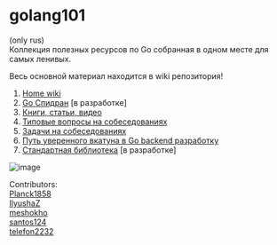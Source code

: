 # golang101
(only rus)  
Коллекция полезных ресурсов по Go собранная в одном месте для самых ленивых.

Весь основной материал находится в wiki репозитория!   
1) [Home wiki](https://github.com/Planck1858/golang101/wiki)
2) [Go Спидран](https://github.com/Planck1858/golang101/wiki/Go-%D1%81%D0%BF%D0%B8%D0%B4%D1%80%D0%B0%D0%BD) [в разработке]
3) [Книги, статьи, видео](https://github.com/Planck1858/golang101/wiki/%D0%9A%D0%BD%D0%B8%D0%B3%D0%B8,-%D1%81%D1%82%D0%B0%D1%82%D1%8C%D0%B8,-%D0%B2%D0%B8%D0%B4%D0%B5%D0%BE)
4) [Типовые вопросы на собеседованиях](https://github.com/Planck1858/golang101/wiki/%D0%92%D0%BE%D0%BF%D1%80%D0%BE%D1%81%D1%8B-%D1%81-%D1%81%D0%BE%D0%B1%D0%B5%D1%81%D0%B5%D0%B4%D0%BE%D0%B2%D0%B0%D0%BD%D0%B8%D0%B9)
5) [Задачи на собеседованиях](https://github.com/Planck1858/golang101/wiki/%D0%97%D0%B0%D0%B4%D0%B0%D1%87%D0%B8-%D0%B4%D0%BB%D1%8F-%D1%81%D0%BE%D0%B1%D0%B5%D1%81%D0%B5%D0%B4%D0%BE%D0%B2%D0%B0%D0%BD%D0%B8%D0%B9)
6) [Путь уверенного вкатуна в Go backend разработку](https://github.com/Planck1858/golang101/wiki/%D0%9F%D1%83%D1%82%D1%8C-%D1%83%D0%B2%D0%B5%D1%80%D0%B5%D0%BD%D0%BD%D0%BE%D0%B3%D0%BE-%D0%B2%D0%BA%D0%B0%D1%82%D1%83%D0%BD%D0%B0-%D0%B2-Go-backend-%D1%80%D0%B0%D0%B7%D1%80%D0%B0%D0%B1%D0%BE%D1%82%D0%BA%D1%83)
7) [Стандартная библиотека](https://github.com/Planck1858/golang101/wiki/%D0%A1%D1%82%D0%B0%D0%BD%D0%B4%D0%B0%D1%80%D1%82%D0%BD%D0%B0%D1%8F-%D0%B1%D0%B8%D0%B1%D0%BB%D0%B8%D0%BE%D1%82%D0%B5%D0%BA%D0%B0) [в разработке]

![image](https://user-images.githubusercontent.com/24526217/159717479-1c33efd7-d220-490f-8d09-b852fb56616b.png)

Contributors:   
[Planck1858](https://github.com/Planck1858)   
[IlyushaZ](https://github.com/IlyushaZ)   
[meshokho](https://github.com/meshokho)   
[santos124](https://github.com/santos124)   
[telefon2232](https://github.com/telefon2232)   
